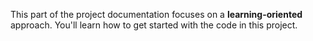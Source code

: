 This part of the project documentation focuses on a
**learning-oriented** approach. You'll learn how to
get started with the code in this project.
